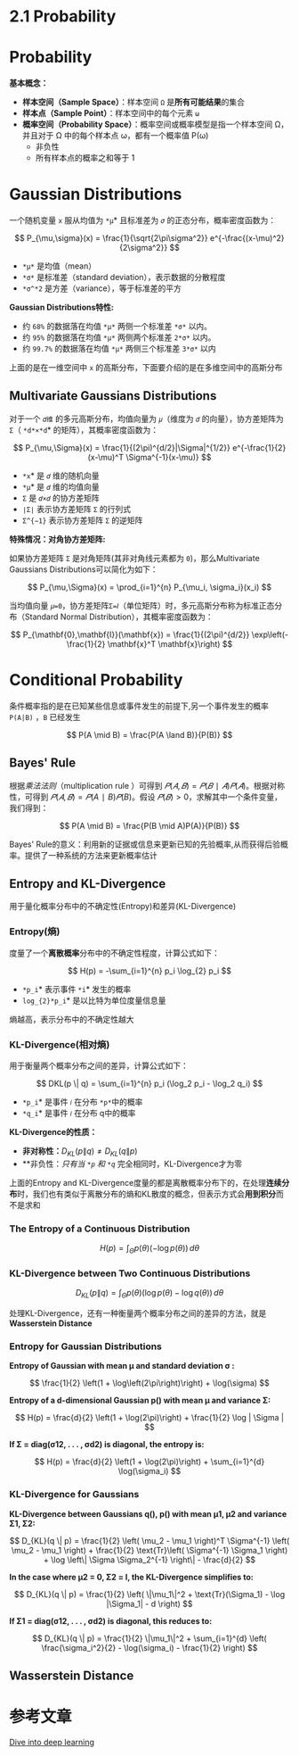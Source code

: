 # 2.1 Probability

# Probability

**基本概念：**

- **样本空间（Sample Space）**：样本空间 `Ω` 是**所有可能结果**的集合
- **样本点（Sample Point）**：样本空间中的每个元素 `ω`
- **概率空间（Probability Space）**：概率空间或概率模型是指一个样本空间 Ω，并且对于 Ω 中的每个样本点 ω，都有一个概率值 P(ω)
    - 非负性
    - 所有样本点的概率之和等于 1

# **Gaussian Distributions**

一个随机变量 `x` 服从均值为 `*μ`* 且标准差为 `𝜎` 的正态分布，概率密度函数为：

$$
P_{\mu,\sigma}(x) = \frac{1}{\sqrt{2\pi\sigma^2}} e^{-\frac{(x-\mu)^2}{2\sigma^2}}
$$

- `*μ*` 是均值（mean）
- `*σ*` 是标准差（standard deviation），表示数据的分散程度
- `*σ^*2` 是方差（variance），等于标准差的平方

**Gaussian Distributions特性:**

- 约 `68%` 的数据落在均值 `*μ*` 两侧一个标准差 `*σ*` 以内。
- 约 `95%` 的数据落在均值 `*μ*` 两侧两个标准差 `2*σ*` 以内。
- 约 `99.7%` 的数据落在均值 `*μ*` 两侧三个标准差 `3*σ*` 以内

上面的是在一维空间中 `x` 的高斯分布，下面要介绍的是在多维空间中的高斯分布

## Multivariate Gaussians **Distributions**

对于一个 `𝑑维` 的多元高斯分布，均值向量为 `𝜇`（维度为 `𝑑` 的向量），协方差矩阵为 `Σ`（ `*d*×*d`* 的矩阵），其概率密度函数为：

$$
P_{\mu,\Sigma}(x) = \frac{1}{(2\pi)^{d/2}|\Sigma|^{1/2}} e^{-\frac{1}{2}(x-\mu)^T \Sigma^{-1}(x-\mu)}
$$

- `*x`* 是 `𝑑` 维的随机向量
- `*μ`* 是 `𝑑` 维的均值向量
- `Σ` 是 `𝑑×𝑑` 的协方差矩阵
- `∣Σ∣` 表示协方差矩阵 `Σ` 的行列式
- `Σ^{−1}` 表示协方差矩阵 `Σ` 的逆矩阵

**特殊情况：对角协方差矩阵:**

如果协方差矩阵 `Σ` 是对角矩阵(其非对角线元素都为 `0`)，那么Multivariate Gaussians Distributions可以简化为如下：

$$
P_{\mu,\Sigma}(x) = \prod_{i=1}^{n} P_{\mu_i, \sigma_i}(x_i)
$$

当均值向量 `𝜇=0`，协方差矩阵`Σ=𝐼`（单位矩阵）时，多元高斯分布称为标准正态分布（Standard Normal Distribution），其概率密度函数为：

$$
P_{\mathbf{0},\mathbf{I}}(\mathbf{x}) = \frac{1}{(2\pi)^{d/2}} \exp\left(-\frac{1}{2} \mathbf{x}^T \mathbf{x}\right)
$$

# Conditional Probability

条件概率指的是在已知某些信息或事件发生的前提下,另一个事件发生的概率 `P(A|B)` ，`B` 已经发生

$$
P(A \mid B) = \frac{P(A \land B)}{P(B)}
$$

## Bayes' Rule

根据*乘法法则*（multiplication rule ）可得到 $𝑃(𝐴,𝐵)=𝑃(𝐵∣𝐴)𝑃(𝐴)$。根据对称性，可得到 $𝑃(𝐴,𝐵)=𝑃(A∣B)𝑃(B)$。假设 $𝑃(𝐵)>0$，求解其中一个条件变量，我们得到：

$$
P(A \mid B) = \frac{P(B \mid A)P(A)}{P(B)}
$$

Bayes' Rule的意义：利用新的证据或信息来更新已知的先验概率,从而获得后验概率。提供了一种系统的方法来更新概率估计

## Entropy and KL-Divergence

用于量化概率分布中的不确定性(Entropy)和差异(KL-Divergence)

### Entropy(熵)

度量了一个**离散概率**分布中的不确定性程度，计算公式如下：

$$
H(p) = -\sum_{i=1}^{n} p_i \log_{2} p_i
$$

- `*p_i`* 表示事件 `*i`* 发生的概率
- `log_{2}*p_i`* 是以比特为单位度量信息量

熵越高，表示分布中的不确定性越大

### **KL-Divergence(相对熵)**

用于衡量两个概率分布之间的差异，计算公式如下：

$$
DKL(p \| q) = \sum_{i=1}^{n} p_i (\log_2 p_i - \log_2 q_i)
$$

- `*p_i`* 是事件 `𝑖` 在分布 `*p*`中的概率
- `*q_i`* 是事件 `𝑖` 在分布 q中的概率

**KL-Divergence的性质：**

- **非对称性：**$D_{KL}(p \| q) \neq D_{KL}(q \| p)$
- **非负性：**只有当 `*p`* 和 `*q`* 完全相同时，KL-Divergence才为零

上面的Entropy and KL-Divergence度量的都是离散概率分布下的，在处理**连续分布**时，我们也有类似于离散分布的熵和KL散度的概念，但表示方式会**用到积分**而不是求和

### The Entropy of a Continuous Distribution

$$
H(p) = \int_{\Theta} p(\theta) \left( -\log p(\theta) \right) \, d\theta
$$

### KL-Divergence between Two Continuous Distributions

$$
D_{KL}(p \| q) = \int_{\Theta} p(\theta) \left( \log p(\theta) - \log q(\theta) \right) \, d\theta
$$

处理KL-Divergence，还有一种衡量两个概率分布之间的差异的方法，就是**Wasserstein Distance**

### Entropy for Gaussian Distributions

**Entropy of Gaussian with mean µ and standard deviation σ :**

$$
\frac{1}{2} \left(1 + \log\left(2\pi\right)\right) + \log(\sigma)
$$

**Entropy of a d-dimensional Gaussian p() with mean µ and variance Σ:**

$$
H(p) = \frac{d}{2} \left(1 + \log(2\pi)\right) + \frac{1}{2} \log | \Sigma |
$$

**If Σ = diag(σ12, . . . , σd2) is diagonal, the entropy is:**

$$
H(p) = \frac{d}{2} \left(1 + \log(2\pi)\right) + \sum_{i=1}^{d} \log(\sigma_i)
$$

### KL-Divergence for Gaussians

**KL-Divergence between Gaussians q(), p() with mean µ1, µ2 and variance Σ1, Σ2:**

$$
D_{KL}(q \| p) = \frac{1}{2} \left( \mu_2 - \mu_1 \right)^T \Sigma^{-1} \left( \mu_2 - \mu_1 \right) + \frac{1}{2} \text{Tr}\left( \Sigma^{-1} \Sigma_1 \right) + \log \left\| \Sigma \Sigma_2^{-1} \right\| - \frac{d}{2}
$$

**In the case where µ2 = 0, Σ2 = I, the KL-Divergence simplifies to:**

$$
D_{KL}(q \| p) = \frac{1}{2} \left( \|\mu_1\|^2 + \text{Tr}(\Sigma_1) - \log |\Sigma_1| - d \right)
$$

**If Σ1 = diag(σ12, . . . , σd2) is diagonal, this reduces to:**

$$
D_{KL}(q \| p) = \frac{1}{2} \|\mu_1\|^2 + \sum_{i=1}^{d} \left( \frac{\sigma_i^2}{2} - \log(\sigma_i) - \frac{1}{2} \right)
$$

## **Wasserstein Distance**

# 参考文章

[Dive into deep learning](https://zh.d2l.ai/chapter_preliminaries/probability.html#id5)